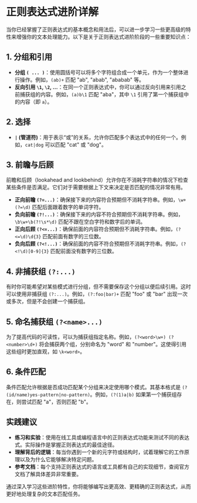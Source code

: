 # 正则表达式进阶详解

当你已经掌握了正则表达式的基本概念和用法后，可以进一步学习一些更高级的特性来增强你的文本处理能力。以下是关于正则表达式进阶阶段的一些重要知识点：

## 1. 分组和引用

- **分组 `( ... )`**：使用圆括号可以将多个字符组合成一个单元，作为一个整体进行操作。例如，`(ab)+` 匹配 "ab", "abab", "ababab" 等。
- **反向引用 `\1`, `\2`, ...**：在同一个正则表达式中，你可以通过反向引用来引用之前捕获组的内容。例如，`(a)b\1` 匹配 "aba"，其中 `\1` 引用了第一个捕获组中的内容（即 `a`）。

## 2. 选择

- **`|` (管道符)**：用于表示“或”的关系，允许你匹配多个表达式中的任何一个。例如，`cat|dog` 可以匹配 "cat" 或 "dog"。

## 3. 前瞻与后顾

前瞻和后顾（lookahead and lookbehind）允许你在不消耗字符串的情况下检查某些条件是否满足。它们对于需要根据上下文来决定是否匹配的情况非常有用。

- **正向前瞻 `(?=...)`**：确保接下来的内容符合预期但不消耗字符串。例如，`\w+(?=\d)` 匹配后面跟着数字的单词字符。
- **负向前瞻 `(?!...)`**：确保接下来的内容不符合预期但不消耗字符串。例如，`\b\w+\b(?!\s*\d)` 匹配不跟在空白字符和数字后的单词。
- **正向后顾 `(?<=...)`**：确保前面的内容符合预期但不消耗字符串。例如，`(?<=\d)\d{3}` 匹配前面有数字的三位数。
- **负向后顾 `(?<!...)`**：确保前面的内容不符合预期但不消耗字符串。例如，`(?<!\d)[0-9]{3}` 匹配前面没有数字的三位数。

## 4. 非捕获组 `(?:...)`

有时你可能希望对某些模式进行分组，但不需要保存这个分组以便后续引用。这时可以使用非捕获组 `(?:...)`。例如，`(?:foo|bar)+` 匹配 "foo" 或 "bar" 出现一次或多次，但是不会创建一个捕获组。

## 5. 命名捕获组 `(?<name>...)`

为了提高代码的可读性，可以为捕获组指定名称。例如，`(?<word>\w+) (?<number>\d+)` 将会捕获两个组，分别命名为 "word" 和 "number"。这使得引用这些组时更加直观，如 `\k<word>`。

## 6. 条件匹配

条件匹配允许根据是否成功匹配某个分组来决定使用哪个模式。其基本格式是 `(?(id/name)yes-pattern|no-pattern)`。例如，`(?(1)a|b)` 如果第一个捕获组存在，则尝试匹配 "a"，否则匹配 "b"。

## 实践建议

- **练习和实验**：使用在线工具或编程语言中的正则表达式功能来测试不同的表达式。实际操作是掌握正则表达式的最佳途径。
- **理解背后的逻辑**：每当你遇到一个新的元字符或结构时，试着理解它的工作原理以及为什么它能够解决特定问题。
- **参考文档**：每个支持正则表达式的语言或工具都有自己的实现细节，查阅官方文档了解具体差异非常重要。

通过深入学习这些进阶特性，你将能够编写出更高效、更精确的正则表达式，从而更好地处理复杂的文本匹配任务。
